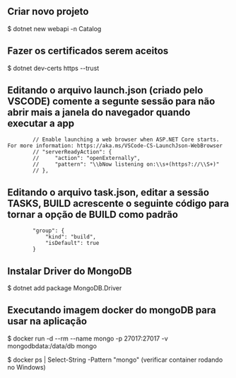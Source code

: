 ## Criar novo projeto

$ dotnet new webapi -n Catalog

## Fazer os certificados serem aceitos

$ dotnet dev-certs https --trust

## Editando o arquivo launch.json (criado pelo VSCODE) comente a segunte sessão para não abrir mais a janela do navegador quando executar a app

            // Enable launching a web browser when ASP.NET Core starts. For more information: https://aka.ms/VSCode-CS-LaunchJson-WebBrowser
            // "serverReadyAction": {
            //     "action": "openExternally",
            //     "pattern": "\\bNow listening on:\\s+(https?://\\S+)"
            // },

## Editando o arquivo task.json, editar a sessão TASKS, BUILD acrescente o seguinte código para tornar a opção de BUILD como padrão

            "group": {
                "kind": "build",
                "isDefault": true
            }

## Instalar Driver do MongoDB

$ dotnet add package MongoDB.Driver

## Executando imagem docker do mongoDB para usar na aplicação

$ docker run -d --rm --name mongo -p 27017:27017 -v mongodbdata:/data/db mongo

$ docker ps | Select-String -Pattern "mongo" (verificar container rodando no Windows)

